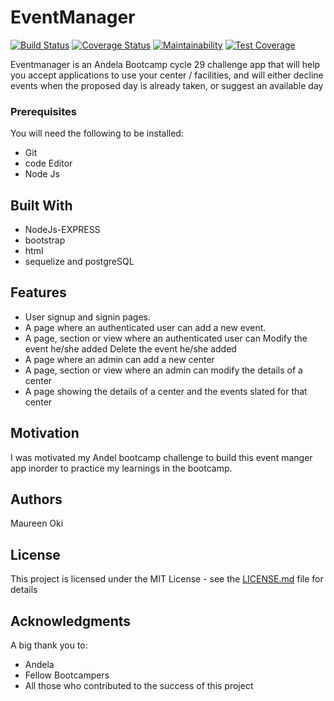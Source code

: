 # EventManager
[![Build Status](https://travis-ci.org/OKiMaureen/EventManager.svg?branch=ft-api-test)](https://travis-ci.org/OKiMaureen/EventManager) [![Coverage Status](https://coveralls.io/repos/github/seunzone/weConnect/badge.svg?branch=api-fake-data)](https://coveralls.io/github/OKiMaureen/EventManager.svg?branch=ft-api-test) [![Maintainability](https://api.codeclimate.com/v1/badges/a5a45a1da4b3a7209757/maintainability)](https://codeclimate.com/github/OKiMaureen/EventManager/maintainability) [![Test Coverage](https://api.codeclimate.com/v1/badges/a5a45a1da4b3a7209757/test_coverage)](https://codeclimate.com/github/OKiMaureen/EventManager/test_coverage)


Eventmanager is an Andela Bootcamp cycle 29 challenge  app that will help you accept applications to use your center / facilities, and will either decline events when the proposed day is already taken, or suggest an available day

### Prerequisites

You will need the following to be installed:
* Git
* code Editor
* Node Js


## Built With

* NodeJs-EXPRESS
* bootstrap
* html
* sequelize and postgreSQL

## Features
* User signup and signin pages.
* A page where an authenticated user can add a new event.
* A page, section or view where an authenticated user can 
   Modify the event he/she added
   Delete the event he/she added
* A page where an admin can add a new center
* A page, section or view where an admin can modify the details of a center
* A page showing the details of a center and the events slated for that center


## Motivation
I was motivated my Andel bootcamp challenge to build this event manger app inorder to practice my learnings in the  bootcamp.


## Authors

Maureen Oki

## License

This project is licensed under the MIT License - see the [LICENSE.md](LICENSE.md) file for details

## Acknowledgments

A big thank you to:
* Andela 
* Fellow Bootcampers
* All those who contributed to the success of this project


